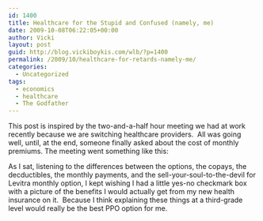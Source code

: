 ```yaml
---
id: 1400
title: Healthcare for the Stupid and Confused (namely, me)
date: 2009-10-08T06:22:05+00:00
author: Vicki
layout: post
guid: http://blog.vickiboykis.com/wlb/?p=1400
permalink: /2009/10/healthcare-for-retards-namely-me/
categories:
  - Uncategorized
tags:
  - economics
  - healthcare
  - The Godfather
---
```

This post is inspired by the two-and-a-half hour meeting we had at work recently because we are switching healthcare providers.  All was going well, until, at the end, someone finally asked about the cost of monthly premiums. The meeting went something like this:



As I sat, listening to the differences between the options, the copays, the decductibles, the monthly payments, and the sell-your-soul-to-the-devil for Levitra monthly option, I kept wishing I had a little yes-no checkmark box with a picture of the benefits I would actually get from my new health insurance on it.  Because I think explaining these things at a third-grade level would really be the best PPO option for me.